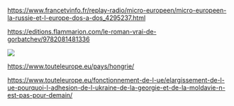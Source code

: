 https://www.francetvinfo.fr/replay-radio/micro-europeen/micro-europeen-la-russie-et-l-europe-dos-a-dos_4295237.html

https://editions.flammarion.com/le-roman-vrai-de-gorbatchev/9782081481336

![](https://www.axl.cefan.ulaval.ca/europe/images/EUROPE-MAP-clic.png)

https://www.touteleurope.eu/pays/hongrie/

https://www.touteleurope.eu/fonctionnement-de-l-ue/elargissement-de-l-ue-pourquoi-l-adhesion-de-l-ukraine-de-la-georgie-et-de-la-moldavie-n-est-pas-pour-demain/
